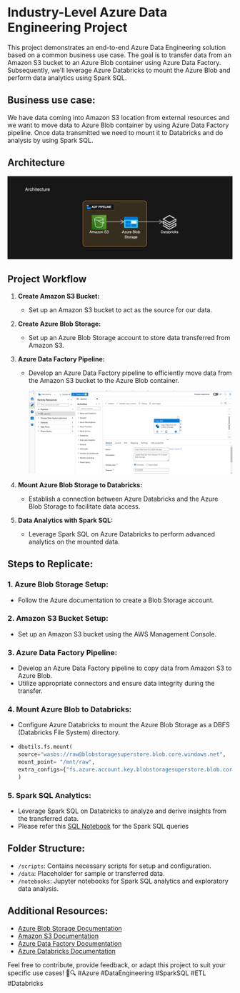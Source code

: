 # Industry-Level Azure Data Engineering Project

This project demonstrates an end-to-end Azure Data Engineering solution based on a common business use case. The goal is to transfer data from an Amazon S3 bucket to an Azure Blob container using Azure Data Factory. Subsequently, we'll leverage Azure Databricks to mount the Azure Blob and perform data analytics using Spark SQL.

## Business use case:
We have data coming into Amazon S3 location from external resources and we want to move data to Azure Blob container by using Azure Data Factory pipeline.
Once data transmitted we need to mount it to Databricks and do analysis by using Spark SQL.

## Architecture
<img src="Architecture.png">

## Project Workflow

1. **Create Amazon S3 Bucket:**
   - Set up an Amazon S3 bucket to act as the source for our data.

2. **Create Azure Blob Storage:**
   - Set up an Azure Blob Storage account to store data transferred from Amazon S3.


3. **Azure Data Factory Pipeline:**
   - Develop an Azure Data Factory pipeline to efficiently move data from the Amazon S3 bucket to the Azure Blob container.
   
     <img src="ADF_pipeline.png">

4. **Mount Azure Blob Storage to Databricks:**
   - Establish a connection between Azure Databricks and the Azure Blob Storage to facilitate data access.

5. **Data Analytics with Spark SQL:**
   - Leverage Spark SQL on Azure Databricks to perform advanced analytics on the mounted data.

## Steps to Replicate:

### 1. Azure Blob Storage Setup:
   - Follow the Azure documentation to create a Blob Storage account.

### 2. Amazon S3 Bucket Setup:
   - Set up an Amazon S3 bucket using the AWS Management Console.

### 3. Azure Data Factory Pipeline:
   - Develop an Azure Data Factory pipeline to copy data from Amazon S3 to Azure Blob.
   - Utilize appropriate connectors and ensure data integrity during the transfer.

### 4. Mount Azure Blob to Databricks:
   - Configure Azure Databricks to mount the Azure Blob Storage as a DBFS (Databricks File System) directory.
   - 
     ```python
     dbutils.fs.mount(
     source="wasbs://raw@blobstoragesuperstore.blob.core.windows.net",
     mount_point= "/mnt/raw",
     extra_configs={"fs.azure.account.key.blobstoragesuperstore.blob.core.windows.net":"ACCESS_KEY"}
     )
     ```

### 5. Spark SQL Analytics:
   - Leverage Spark SQL on Databricks to analyze and derive insights from the transferred data.
   - Please refer this [SQL Notebook](https://github.com/shubhammirajkar/superstore_azure_de_project/blob/main/superstore%20notebook.sql) for the Spark SQL queries

## Folder Structure:

- `/scripts`: Contains necessary scripts for setup and configuration.
- `/data`: Placeholder for sample or transferred data.
- `/notebooks`: Jupyter notebooks for Spark SQL analytics and exploratory data analysis.

## Additional Resources:

- [Azure Blob Storage Documentation](https://docs.microsoft.com/en-us/azure/storage/blobs/)
- [Amazon S3 Documentation](https://docs.aws.amazon.com/s3/)
- [Azure Data Factory Documentation](https://docs.microsoft.com/en-us/azure/data-factory/)
- [Azure Databricks Documentation](https://docs.microsoft.com/en-us/azure/databricks/)

Feel free to contribute, provide feedback, or adapt this project to suit your specific use cases! 🚀🔍 #Azure #DataEngineering #SparkSQL #ETL #Databricks
